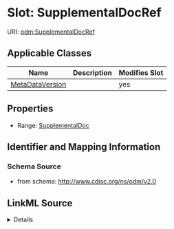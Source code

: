 # Slot: SupplementalDocRef

URI: [odm:SupplementalDocRef](http://www.cdisc.org/ns/odm/v2.0/SupplementalDocRef)



<!-- no inheritance hierarchy -->




## Applicable Classes

| Name | Description | Modifies Slot |
| --- | --- | --- |
[MetaDataVersion](MetaDataVersion.md) |  |  yes  |







## Properties

* Range: [SupplementalDoc](SupplementalDoc.md)





## Identifier and Mapping Information







### Schema Source


* from schema: http://www.cdisc.org/ns/odm/v2.0




## LinkML Source

<details>
```yaml
name: SupplementalDocRef
from_schema: http://www.cdisc.org/ns/odm/v2.0
rank: 1000
alias: SupplementalDocRef
domain_of:
- MetaDataVersion
range: SupplementalDoc

```
</details>